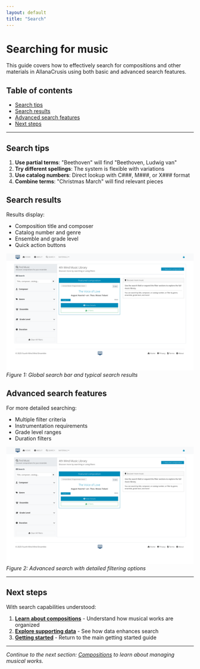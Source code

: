 ```yaml
---
layout: default
title: "Search"
---
```


# Searching for music

This guide covers how to effectively search for compositions and other materials in AllanaCrusis using both basic and advanced search features.

## Table of contents
- [Search tips](#search-tips)
- [Search results](#search-results)
- [Advanced search features](#advanced-search-features)
- [Next steps](#next-steps)

---

## Search tips

1. **Use partial terms**: "Beethoven" will find "Beethoven, Ludwig van"
2. **Try different spellings**: The system is flexible with variations
3. **Use catalog numbers**: Direct lookup with C###, M###, or X### format
4. **Combine terms**: "Christmas March" will find relevant pieces

## Search results

Results display:
- Composition title and composer
- Catalog number and genre
- Ensemble and grade level
- Quick action buttons

![Search interface showing search bar and results](images/screenshots/search.png)
*Figure 1: Global search bar and typical search results*

## Advanced search features

For more detailed searching:
- Multiple filter criteria
- Instrumentation requirements
- Grade level ranges
- Duration filters

![Advanced search form with multiple filter options](images/screenshots/search.png)
*Figure 2: Advanced search with detailed filtering options*

---

## Next steps

With search capabilities understood:

1. **[Learn about compositions](compositions.html)** - Understand how musical works are organized
2. **[Explore supporting data](supporting-data.html)** - See how data enhances search
3. **[Getting started](getting-started.html)** - Return to the main getting started guide

---

*Continue to the next section: [Compositions](compositions.html) to learn about managing musical works.*